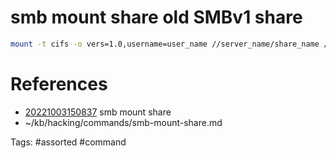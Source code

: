 # smb mount share old SMBv1 share
```bash
mount -t cifs -o vers=1.0,username=user_name //server_name/share_name /mnt/
```

# References
- [20221003150837](/zet/20221003150837/README.md) smb mount share
- ~/kb/hacking/commands/smb-mount-share.md

Tags:
    #assorted #command
